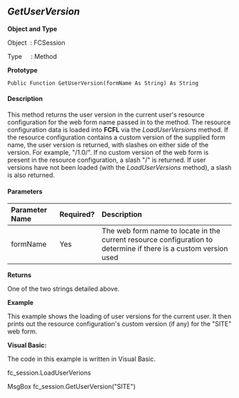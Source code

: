 _GetUserVersion_
----------------

**Object and Type**

Object  : FCSession

Type     : Method

**Prototype**

```
Public Function GetUserVersion(formName As String) As String
```

#### Description

This method returns the user version in the current user's resource configuration for the web form name passed in to the method. The resource configuration data is loaded into **FCFL** via the _LoadUserVersions_ method. If the resource configuration contains a custom version of the supplied form name, the user version is returned, with slashes on either side of the version. For example, "/1.0/". If no custom version of the web form is present in the resource configuration, a slash "/" is returned. If user versions have not been loaded (with the _LoadUserVersions_ method), a slash is also returned.

#### Parameters

| Parameter Name | Required? | Description |
|:--- |:--- |:--- |
| formName | Yes | The web form name to locate in the current resource configuration to determine if there is a custom version used |

**Returns**

One of the two strings detailed above.

**Example**

This example shows the loading of user versions for the current user. It then prints out the resource configuration's custom version (if any) for the "SITE" web form.

**Visual Basic:**

The code in this example is written in Visual Basic.

fc_session.LoadUserVerions

MsgBox fc_session.GetUserVersion("SITE")